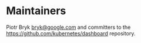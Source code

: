 # Maintainers

Piotr Bryk <bryk@google.com> and committers to the https://github.com/kubernetes/dashboard repository.


